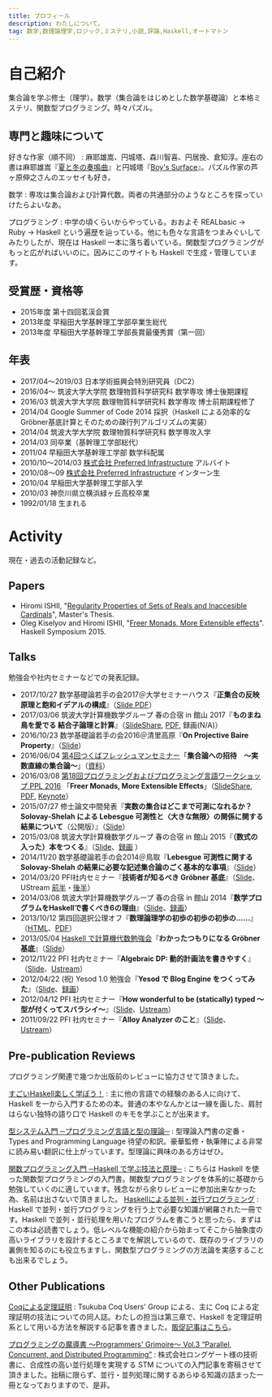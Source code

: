 ```yaml
---
title: プロフィール
description: わたしについて。
tag: 数学,数理論理学,ロジック,ミステリ,小説,評論,Haskell,オートマトン
---
```


自己紹介
=======
集合論を学ぶ修士（理学）。数学（集合論をはじめとした数学基礎論）と本格ミステリ、関数型プログラミング。時々パズル。

専門と趣味について
--------------
好きな作家（順不同）
:    麻耶雄嵩、円城塔、森川智喜、円居挽、倉知淳。座右の書は麻耶雄嵩『[夏と冬の奏鳴曲](asin:4062638916)』と円城塔『[Boy's Surface](asin:4150310203)』。パズル作家の芦ヶ原伸之さんのエッセイも好き。

数学
:    専攻は集合論および計算代数。両者の共通部分のようなところを探っていけたらよいなあ。

プログラミング
:    中学の頃くらいからやっている。おおよそ REALbasic → Ruby → Haskell という遍歴を辿っている。他にも色々な言語をつまみぐいしてみたりしたが、現在は Haskell 一本に落ち着いている。関数型プログラミングがもっと広がればいいのに。因みにこのサイトも Haskell で生成・管理しています。

受賞歴・資格等
------------
* 2015年度 第十四回茗渓会賞
* 2013年度 早稲田大学基幹理工学部卒業生総代
* 2013年度 早稲田大学基幹理工学部長賞最優秀賞（第一回）

年表
-----
* 2017/04〜2019/03 日本学術振興会特別研究員（DC2）
* 2016/04〜 筑波大学大学院 数理物質科学研究科 数学専攻 博士後期課程
* 2016/03 筑波大学大学院 数理物質科学研究科 数学専攻 博士前期課程修了
* 2014/04 Google Summer of Code 2014 採択（Haskell による効率的なGröbner基底計算とそのための疎行列アルゴリズムの実装）
* 2014/04 筑波大学大学院 数理物質科学研究科 数学専攻入学
* 2014/03 同卒業（基幹理工学部総代）
* 2011/04 早稲田大学基幹理工学部 数学科配属
* 2010/10〜2014/03 [株式会社 Preferred Infrastructure](http://preferred.jp/) アルバイト
* 2010/08〜09 [株式会社 Preferred Infrastructure](http://preferred.jp/) インターン生
* 2010/04 早稲田大学基幹理工学部入学
* 2010/03 神奈川県立横浜緑ヶ丘高校卒業
* 1992/01/18 生まれる

Activity
========
現在・過去の活動記録など。

Papers
------
* Hiromi ISHII, "[Regularity Properties of Sets of Reals and Inaccesible Cardinals](math/regularity-and-inaccessible.html)", Master's Thesis.
* Oleg Kiselyov and Hiromi ISHII, "[Freer Monads, More Extensible effects](http://okmij.org/ftp/Haskell/extensible/more.pdf)". Haskell Symposium 2015.

Talks
-----
勉強会や社内セミナーなどでの発表記録。

* 2017/10/27 数学基礎論若手の会2017＠大学セミナーハウス『**正集合の反映原理と飽和イデアルの構成**』（[Slide PDF](/math/wakate-2017.pdf)）
* 2017/03/06 筑波大学計算機数学グループ 春の合宿 in 館山 2017『**ものまね鳥を愛でる 結合子論理と計算**』（[SlideShare](https://www.slideshare.net/konn/ss-72840520), [PDF](math/mocking-bird-tateyama.pdf), 録画(N/A)）
* 2016/10/23 数学基礎論若手の会2016＠清里高原『**On Projective Baire Property**』（[Slide](/math/projective-baire-fmyg16.pdf)）
* 2016/06/04 [第4回つくばフレッシュマンセミナー](https://docs.google.com/viewer?a=v&pid=sites&srcid=ZGVmYXVsdGRvbWFpbnxzaGltaWtlbnh8Z3g6MWY5OWFiZDM2NTcyNzljZQ)「**集合論への招待　〜実数直線の集合論〜**」（[資料](math/freshman-2016-resume.pdf)）
* 2016/03/08 [第18回プログラミングおよびプログラミング言語ワークショップ PPL 2016](http://logic.cs.tsukuba.ac.jp/ppl2016/) 「**Freer Monads, More Extensible Effects**」（[SlideShare](http://www.slideshare.net/konn/freer-monads-more-extensible-effects-59411772), [PDF](prog/freer-ppl16.pdf), [Keynote](prog/freer-ppl16.key)）
* 2015/07/27 修士論文中間発表『**実数の集合はどこまで可測になれるか？Solovay-Shelah による Lebesgue 可測性と〈大きな無限〉の関係に関する結果について**（公開版）』（[Slide](http://www.slideshare.net/konn/ss-50957683)）
* 2015/03/08 筑波大学計算機数学グループ 春の合宿 in 館山 2015『**（数式の入った）本をつくる**』（[Slide](http://www.slideshare.net/konn/ss-45587178)、[録画](https://www.youtube.com/watch?v=a0NcKmVWKq0) 
）
* 2014/11/20 数学基礎論若手の会2014＠鳥取『**Lebesgue 可測性に関する Solovay-Shelah の結果に必要な記述集合論のごく基本的な事項**』（[Slide](http://www.slideshare.net/konn/lebesgue-solovayshelah)）
* 2014/03/20 PFI社内セミナー『**技術者が知るべき Gröbner 基底**』（[Slide](http://www.slideshare.net/konn/grbner )、UStream [前半](http://www.ustream.tv/recorded/45083535)・[後半](http://www.ustream.tv/recorded/45083876)）
* 2014/03/08 筑波大学計算機数学グループ 春の合宿 in 館山 2014『**数学プログラムをHaskellで書くべき6の理由**』（[Slide](http://www.slideshare.net/konn/haskell-6-32258528)、[録画](https://www.youtube.com/watch?v=S4_7KVNA-Ww)）
* 2013/10/12 第四回選択公理オフ『**数理論理学の初歩の初歩の初歩の……**』（[HTML](/math/acoff-04.html)、[PDF](/math/acoff-04.pdf)）
* 2013/05/04 [Haskell で計算機代数勉強会](http://partake.in/events/451a51b0-b18e-4e01-bda4-423bf57f4051)『**わかったつもりになる Gröbner 基底**』（[Slide](http://www.slideshare.net/konn/groebner-basisanintroductionreduced)）
* 2012/11/22 PFI 社内セミナー『**Algebraic DP: 動的計画法を書きやすく**』（[Slide](http://www.slideshare.net/konn/algebraic-dp)、[Ustream](http://www.ustream.tv/recorded/27196711)）
* 2012/04/22 (祝) Yesod 1.0 勉強会『**Yesod で Blog Engine をつくってみた**』（[Slide](http://www.slideshare.net/konn/yesod-12637438)、[録画](http://www.justin.tv/kiwamu/b/315818516)）
* 2012/04/12 PFI 社内セミナー『**How wonderful to be (statically) typed 〜型が付くってスバラシイ〜**』（[Slide](http://www.slideshare.net/konn/how-wonderful-to-be-statically-typed)、[Ustream](http://www.ustream.tv/recorded/21781769)）
* 2011/09/22 PFI 社内セミナー『**Alloy Analyzer のこと**』（[Slide](http://www.slideshare.net/konn/alloy-analyzer-9379488)、[Ustream](http://www.ustream.tv/recorded/17430540)）

Pre-publication Reviews
-----------------------
プログラミング関連で幾つか出版前のレビューに協力させて頂きました。

[すごいHaskell楽しく学ぼう！](asin:4274068854)
:    主に他の言語での経験のある人に向けて、Haskell を一から入門するための本。普通の本やなんかとは一線を画した、肩肘はらない独特の語り口で Haskell のキモを学ぶことが出来ます。

[型システム入門 ─プログラミング言語と型の理論─](asin:4274069117)
:    型理論入門書の定番・Types and Programming Language 待望の和訳。豪華監修・執筆陣による非常に読み易い翻訳に仕上がっています。型理論に興味のある方はぜひ。

[関数プログラミング入門 ─Haskell で学ぶ技法と原理─](asin:427406896X)
:    こちらは Haskell を使った関数型プログラミングの入門書。関数型プログラミングを体系的に基礎から勉強していくのに適しています。残念ながら余りレビューに参加出来なかった為、名前は出さないで頂きました。
[Haskellによる並列・並行プログラミング](asin:4873116899)
:    Haskell で並列・並行プログラミングを行う上で必要な知識が網羅された一冊です。Haskell で並列・並行処理を用いたプログラムを書こうと思ったら、まずはこの本は必読書でしょう。低レベルな機能の紹介から始まってそこから抽象度の高いライブラリを設計するところまでを解説しているので、既存のライブラリの裏側を知るのにも役立ちますし、関数型プログラミングの方法論を実感することも出来るでしょう。

Other Publications
------------------
[Coqによる定理証明](http://tcug.jp/books/2013-12/)
:    Tsukuba Coq Users' Group による、主に Coq による定理証明の技法についての同人誌。わたしの担当は第三章で、Haskell を定理証明系として用いる方法を解説する記事を書きました。[販促記事はこちら](/prog/2013-advent-calendar.html)。

[プログラミングの魔導書 〜Programmers' Grimoire〜 Vol.3 “Parallel, Concurrent, and Distributed Programming”](http://longgate.co.jp/books/grimoire-vol3.html)
:    株式会社ロングゲート様の技術書に、合成性の高い並行処理を実現する STM についての入門記事を寄稿させて頂きました。拙稿に限らず、並行・並列処理に関するあらゆる知識の詰まった一冊となっておりますので、是非。
